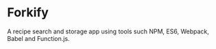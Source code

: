 # Forkify
A recipe search and storage app using tools such NPM, ES6, Webpack, Babel and Function.js. 
